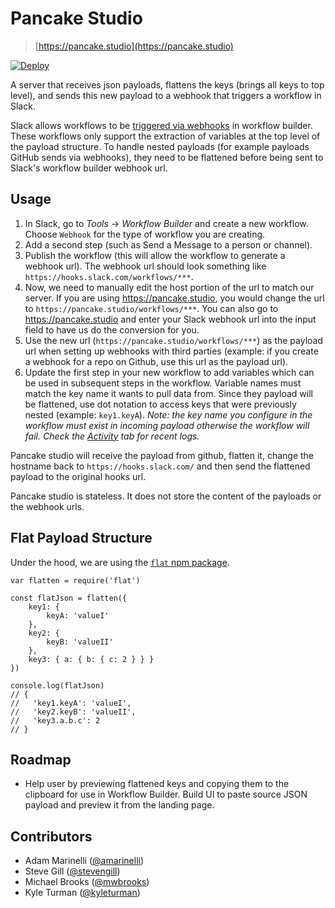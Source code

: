 # Pancake Studio

> [https://pancake.studio](https://pancake.studio)

[![Deploy](https://www.herokucdn.com/deploy/button.svg)](https://heroku.com/deploy?template=https://github.com/stevengill/pancake-studio/tree/main)

A server that receives json payloads, flattens the keys (brings all keys to top level), and sends this new payload to a webhook that triggers a workflow in Slack.

Slack allows workflows to be [triggered via webhooks](https://slack.com/help/articles/360041352714-Create-more-advanced-workflows-using-webhooks) in workflow builder. These workflows only support the extraction of variables at the top level of the payload structure. To handle nested payloads (for example payloads GitHub sends via webhooks), they need to be flattened before being sent to Slack's workflow builder webhook url.

## Usage

1) In Slack, go to _Tools_ -> _Workflow Builder_ and create a new workflow. Choose `Webhook` for the type of workflow you are creating.
2) Add a second step (such as Send a Message to a person or channel).
3) Publish the workflow (this will allow the workflow to generate a webhook url). The webhook url should look something like `https://hooks.slack.com/workflows/***`.
4) Now, we need to manually edit the host portion of the url to match our server. If you are using https://pancake.studio, you would change the url to `https://pancake.studio/workflows/***`. You can also go to https://pancake.studio and enter your Slack webhook url into the input field to have us do the conversion for you.
5) Use the new url (`https://pancake.studio/workflows/***`) as the payload url when setting up webhooks with third parties (example: if you create a webhook for a repo on Github, use this url as the payload url).
6) Update the first step in your new workflow to add variables which can be used in subsequent steps in the workflow. Variable names must match the key name it wants to pull data from. Since they payload will be flattened, use dot notation to access keys that were previously nested (example: `key1.keyA`). _Note: the key name you configure in the workflow must exist in incoming payload otherwise the workflow will fail. Check the [Activity](https://slack.com/help/articles/360055655493-View-workflow-activity-in-Workflow-Builder) tab for recent logs._

Pancake studio will receive the payload from github, flatten it, change the hostname back to `https://hooks.slack.com/` and then send the flattened payload to the original hooks url.

Pancake studio is stateless. It does not store the content of the payloads or the webhook urls.

## Flat Payload Structure

Under the hood, we are using the [`flat` npm package](https://www.npmjs.com/package/flat).

```
var flatten = require('flat')

const flatJson = flatten({
    key1: {
        keyA: 'valueI'
    },
    key2: {
        keyB: 'valueII'
    },
    key3: { a: { b: { c: 2 } } }
})

console.log(flatJson)
// {
//   'key1.keyA': 'valueI',
//   'key2.keyB': 'valueII',
//   'key3.a.b.c': 2
// }
```

## Roadmap

- Help user by previewing flattened keys and copying them to the clipboard for use in Workflow Builder. Build UI to paste source JSON payload and preview it from the landing page.

## Contributors

- Adam Marinelli ([@amarinelli](https://github.com/amarinelli))
- Steve Gill ([@stevengill](https://github.com/stevengill))
- Michael Brooks ([@mwbrooks](https://github.com/mwbrooks))
- Kyle Turman ([@kyleturman](https://twitter.com/kyleturman))
